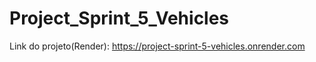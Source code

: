 # Project_Sprint_5_Vehicles
Link do projeto(Render): https://project-sprint-5-vehicles.onrender.com
